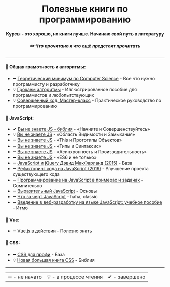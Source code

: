 <h1 align="center"> Полезные книги по программированию </h1>
<h4 align="center"> Курсы - это хорошо, но книги лучше. Начинаю свой путь в литературу </h4>
<h5 align="center">✏️ Что прочитано и что ещё предстоит прочитать </h5>

---
#### 🤯 Общая грамотность и алгоритмы:
* ➖ [Теоретический минимум по Computer Science](https://www.ozon.ru/product/teoreticheskiy-minimum-po-computer-science-vse-chto-nuzhno-programmistu-i-razrabotchiku-144946027/) -  Все что нужно программисту и разработчику
* 💡 [Грокаем алгоритмы](https://www.ozon.ru/product/grokaem-algoritmy-illyustrirovannoe-posobie-dlya-programmistov-i-lyubopytstvuyushchih-139296295/) - Иллюстрированное пособие для программистов и любопытствующих
* 💡 [Совершенный код. Мастер-класс](https://www.ozon.ru/context/detail/id/221777342#section-description--offset-80) - Практическое руководство по программированию

#### 🗿 JavaScript:
* ✔ [Вы не знаете JS - библия](https://github.com/r144yh/you-dont-know-js-ru/blob/master/up%20%26%20going/README.md#Вы-не-знаете-js-Начните-и-Совершенствуйтесь) - «Начните и Совершенствуйтесь»
* 💡 [Вы не знаете JS](https://github.com/r144yh/you-dont-know-js-ru/blob/master/scope%20%26%20closures/README.md#Вы-не-знаете-js-Область-видимости-и-замыкания) - «Область Видимости и Замыкания»
* ➖ [Вы не знаете JS](https://github.com/r144yh/you-dont-know-js-ru/blob/master/this%20%26%20object%20prototypes/README.md#you-dont-know-js-this--object-prototypes) - «This и Прототипы Объектов»
* ➖ [Вы не знаете JS](https://github.com/r144yh/you-dont-know-js-ru/blob/master/types%20%26%20grammar/README.md#you-dont-know-js-types--grammar) - «Типы и Синтаксис»
* ➖ [Вы не знаете JS](https://github.com/r144yh/you-dont-know-js-ru/blob/master/async%20%26%20performance/README.md#you-dont-know-js-async--performance) - «Асинхронность и Производительность»
* ➖ [Вы не знаете JS](https://github.com/r144yh/you-dont-know-js-ru/blob/master/es6%20%26%20beyond/README.md#you-dont-know-js-es6--beyond) - «ES6 и не только»
* ➖ [JavaScript и jQuery Дэвид МакФарланд (2015)](https://www.ozon.ru/product/javascript-i-jquery-ischerpyvayushchee-rukovodstvo-3-e-izdanie-33835343/) - База
* ➖ [Рефакторинг кода на JavaScript (2019)](https://www.ozon.ru/product/refaktoring-koda-na-javascript-uluchshenie-proekta-sushchestvuyushchego-koda-156082567/) - Улучшение проекта существующего кода
* ➖ [Программирование на JavaScript в примерах и задачах](https://www.ozon.ru/product/javascript-v-primerah-i-zadachah-141876036/) - Сомнительно
* ➖ [Выразительный JavaScript](https://www.bookvoed.ru/book?id=10081480&gclid=Cj0KCQiA1pyCBhCtARIsAHaY_5eF0BSugp9eeX6dIpSDzF3uygH0LRwxYDY4CqHqapPUTNaTPQf8aNcaAjQMEALw_wcB) - Основы
* ➖ [Что за черт JavaScript](https://habr.com/ru/company/mailru/blog/335292/) - haha, classic
* ➖ [Введение в веб-разработку на языке JavaScript: учебное пособие](https://e.lanbook.com/book/118648) - Итмо

#### 🍏 Vue:
* ➖ [Vue.js в действии](https://www.ozon.ru/product/vue-js-v-deystvii-149622403/) - Полезно знать

#### 🌸 CSS:
* ➖ [CSS для профи](https://www.ozon.ru/product/css-dlya-profi-149096976/) - База
* 💡 [Новая большая книга CSS](https://www.ozon.ru/product/novaya-bolshaya-kniga-css-147815952/?stat=YW5fMQ%3D%3D) - Библия

---

<table>
  <tr>
    <td>➖ - не начато</td>
    <td>💡 - в процессе чтения</td>
   <td>✔ - завершено</td>
  </tr>
</table>
